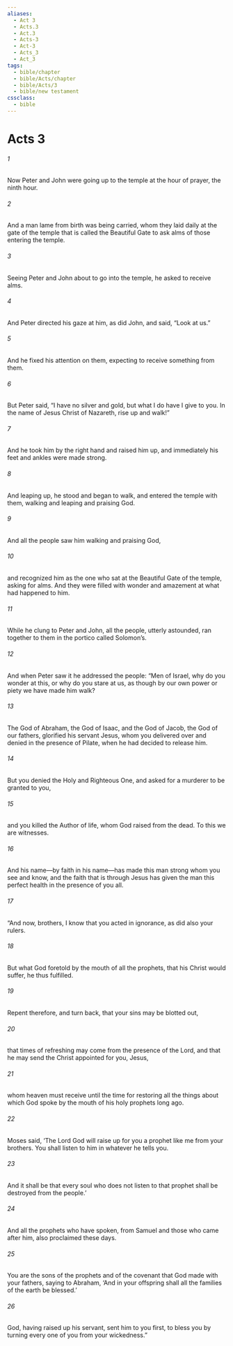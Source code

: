 ```yaml
---
aliases:
  - Act 3
  - Acts.3
  - Act.3
  - Acts-3
  - Act-3
  - Acts_3
  - Act_3
tags:
  - bible/chapter
  - bible/Acts/chapter
  - bible/Acts/3
  - bible/new testament
cssclass:
  - bible
---
```


# Acts 3

###### 1
Now Peter and John were going up to the temple at the hour of prayer, the ninth hour.
###### 2
And a man lame from birth was being carried, whom they laid daily at the gate of the temple that is called the Beautiful Gate to ask alms of those entering the temple.
###### 3
Seeing Peter and John about to go into the temple, he asked to receive alms.
###### 4
And Peter directed his gaze at him, as did John, and said, “Look at us.”
###### 5
And he fixed his attention on them, expecting to receive something from them.
###### 6
But Peter said, “I have no silver and gold, but what I do have I give to you. In the name of Jesus Christ of Nazareth, rise up and walk!”
###### 7
And he took him by the right hand and raised him up, and immediately his feet and ankles were made strong.
###### 8
And leaping up, he stood and began to walk, and entered the temple with them, walking and leaping and praising God.
###### 9
And all the people saw him walking and praising God,
###### 10
and recognized him as the one who sat at the Beautiful Gate of the temple, asking for alms. And they were filled with wonder and amazement at what had happened to him.
###### 11
While he clung to Peter and John, all the people, utterly astounded, ran together to them in the portico called Solomon’s.
###### 12
And when Peter saw it he addressed the people: “Men of Israel, why do you wonder at this, or why do you stare at us, as though by our own power or piety we have made him walk?
###### 13
The God of Abraham, the God of Isaac, and the God of Jacob, the God of our fathers, glorified his servant Jesus, whom you delivered over and denied in the presence of Pilate, when he had decided to release him.
###### 14
But you denied the Holy and Righteous One, and asked for a murderer to be granted to you,
###### 15
and you killed the Author of life, whom God raised from the dead. To this we are witnesses.
###### 16
And his name—by faith in his name—has made this man strong whom you see and know, and the faith that is through Jesus has given the man this perfect health in the presence of you all.
###### 17
“And now, brothers, I know that you acted in ignorance, as did also your rulers.
###### 18
But what God foretold by the mouth of all the prophets, that his Christ would suffer, he thus fulfilled.
###### 19
Repent therefore, and turn back, that your sins may be blotted out,
###### 20
that times of refreshing may come from the presence of the Lord, and that he may send the Christ appointed for you, Jesus,
###### 21
whom heaven must receive until the time for restoring all the things about which God spoke by the mouth of his holy prophets long ago.
###### 22
Moses said, ‘The Lord God will raise up for you a prophet like me from your brothers. You shall listen to him in whatever he tells you.
###### 23
And it shall be that every soul who does not listen to that prophet shall be destroyed from the people.’
###### 24
And all the prophets who have spoken, from Samuel and those who came after him, also proclaimed these days.
###### 25
You are the sons of the prophets and of the covenant that God made with your fathers, saying to Abraham, ‘And in your offspring shall all the families of the earth be blessed.’
###### 26
God, having raised up his servant, sent him to you first, to bless you by turning every one of you from your wickedness.”


